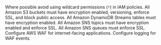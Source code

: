 Where possible avoid using wildcard permissions (`*`) in IAM policies.
All Amazon S3 buckets must have encryption enabled, versioning, enforce SSL, and block public access.
All Amazon DynamoDB Streams tables must have encryption enabled. 
All Amazon SNS topics must have encryption enabled and enforce SSL. 
All Amazon SNS queues must enforce SSL.
Configure AWS WAF for internet-facing applications.
Configure logging for WAF events.